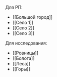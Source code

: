 Для РП:
- [[Большой город]]
- [[Село 1]]
- [[Село 2]]
- [[Село 3]]

Для исследования:
- [[Ровницы]]
- [[Болота]]
- [[Леса]]
- [[Горы]]